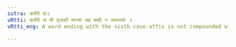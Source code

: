 ```yaml
---
sutra: कर्तरि च॥
vRtti: कर्तरि च यौ तृजकौ ताभ्यां सह षष्ठी न समस्यते ॥
vRtti_eng: A word ending with the sixth case-affix is not compounded with a word ending with '_trich_'or '_aka_' affix when the force of these latter affixes is that of an agent.

---
```


